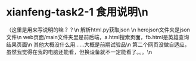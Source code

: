 # xianfeng-task2-1 食用说明\n
（这里是用来写说明的嘛？？\n
解析html.py获取json \n
herojson文件夹是json文件\n 
web页面/main文件夹里是前后端，a.html搜索页面，fb.html是英雄查询结果页面\n
其他大概没什么用......大概是前期试验品\n
第二个网页没做自适应，虽然我觉得在我的电脑还能看，但换设备就不一定能看了。。。\n
